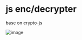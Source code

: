 # js enc/decrypter

base on crypto-js

![image](https://github.com/kazgorot/test_js_encypter/assets/8005555/59177243-101b-45f8-b0f3-a575a784d9e6)
